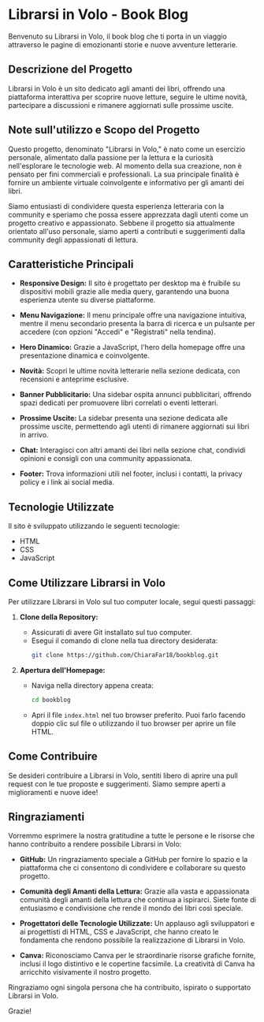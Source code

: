 # Librarsi in Volo - Book Blog

Benvenuto su Librarsi in Volo, il book blog che ti porta in un viaggio attraverso le pagine di emozionanti storie e nuove avventure letterarie. 

## Descrizione del Progetto

Librarsi in Volo è un sito dedicato agli amanti dei libri, offrendo una piattaforma interattiva per scoprire nuove letture, seguire le ultime novità, partecipare a discussioni e rimanere aggiornati sulle prossime uscite.

## Note sull'utilizzo e Scopo del Progetto

Questo progetto, denominato "Librarsi in Volo," è nato come un esercizio personale, alimentato dalla passione per la lettura e la curiosità nell'esplorare le tecnologie web. Al momento della sua creazione, non è pensato per fini commerciali e professionali. La sua principale finalità è fornire un ambiente virtuale coinvolgente e informativo per gli amanti dei libri.

Siamo entusiasti di condividere questa esperienza letteraria con la community e speriamo che possa essere apprezzata dagli utenti come un progetto creativo e appassionato. Sebbene il progetto sia attualmente orientato all'uso personale, siamo aperti a contributi e suggerimenti dalla community degli appassionati di lettura.


## Caratteristiche Principali

- **Responsive Design:** Il sito è progettato per desktop ma è fruibile su dispositivi mobili grazie alle media query, garantendo una buona esperienza utente su diverse piattaforme.

- **Menu Navigazione:** Il menu principale offre una navigazione intuitiva, mentre il menu secondario presenta la barra di ricerca e un pulsante per accedere (con opzioni "Accedi" e "Registrati" nella tendina).

- **Hero Dinamico:** Grazie a JavaScript, l'hero della homepage offre una presentazione dinamica e coinvolgente.

- **Novità:** Scopri le ultime novità letterarie nella sezione dedicata, con recensioni e anteprime esclusive.

- **Banner Pubblicitario:** Una sidebar ospita annunci pubblicitari, offrendo spazi dedicati per promuovere libri correlati o eventi letterari.

- **Prossime Uscite:** La sidebar presenta una sezione dedicata alle prossime uscite, permettendo agli utenti di rimanere aggiornati sui libri in arrivo.

- **Chat:** Interagisci con altri amanti dei libri nella sezione chat, condividi opinioni e consigli con una community appassionata.

- **Footer:** Trova informazioni utili nel footer, inclusi i contatti, la privacy policy e i link ai social media.

## Tecnologie Utilizzate

Il sito è sviluppato utilizzando le seguenti tecnologie:

- HTML
- CSS
- JavaScript

## Come Utilizzare Librarsi in Volo

Per utilizzare Librarsi in Volo sul tuo computer locale, segui questi passaggi:

1. **Clone della Repository:**
   - Assicurati di avere Git installato sul tuo computer.
   - Esegui il comando di clone nella tua directory desiderata:
     ```bash
     git clone https://github.com/ChiaraFar18/bookblog.git
     ```

2. **Apertura dell'Homepage:**
   - Naviga nella directory appena creata:
     ```bash
     cd bookblog
     ```
   - Apri il file `index.html` nel tuo browser preferito. Puoi farlo facendo doppio clic sul file o utilizzando il tuo browser per aprire un file HTML.  

## Come Contribuire

Se desideri contribuire a Librarsi in Volo, sentiti libero di aprire una pull request con le tue proposte e suggerimenti. Siamo sempre aperti a miglioramenti e nuove idee!

## Ringraziamenti

Vorremmo esprimere la nostra gratitudine a tutte le persone e le risorse che hanno contribuito a rendere possibile Librarsi in Volo:

- **GitHub:** Un ringraziamento speciale a GitHub per fornire lo spazio e la piattaforma che ci consentono di condividere e collaborare su questo progetto.

- **Comunità degli Amanti della Lettura:** Grazie alla vasta e appassionata comunità degli amanti della lettura che continua a ispirarci. Siete fonte di entusiasmo e condivisione che rende il mondo dei libri così speciale.

- **Progettatori delle Tecnologie Utilizzate:** Un applauso agli sviluppatori e ai progettisti di HTML, CSS e JavaScript, che hanno creato le fondamenta che rendono possibile la realizzazione di Librarsi in Volo.

- **Canva:** Riconosciamo Canva per le straordinarie risorse grafiche fornite, inclusi il logo distintivo e le copertine facsimile. La creatività di Canva ha arricchito visivamente il nostro progetto.

Ringraziamo ogni singola persona che ha contribuito, ispirato o supportato Librarsi in Volo. 

Grazie!

